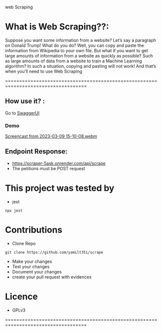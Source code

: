 web Scraping

# What is Web Scraping??:
 Suppose you want some information from a website? Let’s say a paragraph on Donald Trump! What do you do? Well, you can copy and paste the information from Wikipedia to your own file. But what if you want to get large amounts of information from a website as quickly as possible? Such as large amounts of data from a website to train a Machine Learning algorithm? In such a situation, copying and pasting will not work! And that’s when you’ll need to use Web Scraping


===================================================================================
## How use it? :

Go to [SwaggerUI](https://scraper-5ask.onrender.com/api/docs)


### Demo
[Screencast from 2023-03-09 15-10-08.webm](https://user-images.githubusercontent.com/88646148/224118566-6d248f0c-f59e-411e-bfad-a6a36b4051a2.webm)

## Endpoint Response:
-  https://scraper-5ask.onrender.com/api/scrape
-  The petitions must be  POST request

# This project was tested by 
- jest

```
npx jest
```

# Contributions
-  Clone Repo
```
git clone https://github.com/yamilt351/scrape
```
- Make your changes
- Test your changes 
- Document your changes
- create your pull request with evidences

# Licence
- GPLv3

===================================================================================
